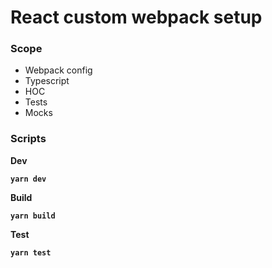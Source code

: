# React custom webpack setup

### Scope

- Webpack config
- Typescript
- HOC
- Tests
- Mocks

### Scripts

<b>Dev<b>

```
yarn dev
```

<b>Build<b>

```
yarn build
```

<b>Test<b>

```
yarn test
```
